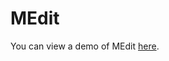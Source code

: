 # MEdit
You can view a demo of MEdit [here](https://rawgit.com/wayf-dk/medit/master/demo/index.html).
